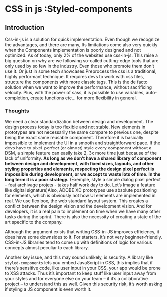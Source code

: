 # CSS in js :Styled-components

## Introduction

Css-in-js is a solution for quick implementation. Even though we recognize the advantages, and there are many, Its limitations come also very quickly when the Components implementation is poorly designed and not optimized. As of today, only 2% of the websites use css-in-js. This raise a big question on why are we following so-called cutting-edge tools that are only used by so few in the industry. Even those who promote them don’t use it. Or just in some tech showcases.Preprocess the css is a traditional, highly performant technique. It requires devs to work with css files, structure the components with more classic tags. This is the de facto solution when we want to improve the performance, without sacrificing velocity. Plus, with the power of sass, it is possible to use variables, auto-completion, create functions etc… for more flexibility in general.

### Thoughts

We need a clear standardization between design and development. The design process today is too flexible and not stable. New elements in prototypes are not necessarily the same compare to previous one, despite being the exact same reusable component. Therefore it is basically impossible to implement the UI in a smooth and straightforward pace. If the devs have to pixel-perfect (or almost) style every component without a DSM, a simple feature can easily take 2, 3x more time just because of the lack of uniformity. **As long as we don’t have a shared library of component between design and development, with fixed sizes, layouts, and other styling properties and elements, respecting the design pixel perfect is impossible during development, or we accept to waste lots of time. In the long term it is a poor strategy.** (Exemple, style a simple dialog pixel perfect - feat archivage projets - takes half work day to do. Let’s Image a feature like digital signature)Also, ADOBE XD prototypes use absolute positioning for elements, which is obviously not how UI elements are implemented in real. We use flex box, the web standard layout system. This creates a conflict between the design vision and the development vision. And for developers, it is a real pain to implement on time when we have many other tasks during the sprint. There is also the necessity of creating a state of the art specific to the company.

Although the argument exists that writing CSS-in-JS improves efficiency, it does have some downsides to it. For starters, it’s not very beginner-friendly. CSS-in-JS libraries tend to come up with definitions of logic for various concepts almost peculiar to each library.

Another key issue, and this may sound unlikely, is security. A library like `styled-components` lets you embed JavaScript in CSS, this implies that if there’s sensitive code, like user input in your CSS, your app would be prone to XSS attacks. Thus it’s important to keep stuff like user input away from your styles and for everyone else on your team – if it’s a collaborative project – to understand this as well. Given this security risk, it’s worth asking if styling a JS component is even worth it.
